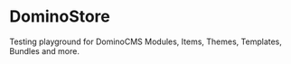 # DominoStore
Testing playground for DominoCMS Modules, Items, Themes, Templates, Bundles and more.
